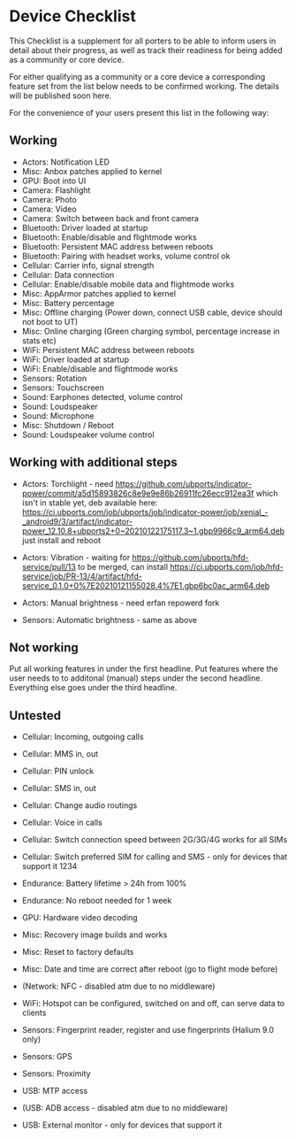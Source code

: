 Device Checklist
================

This Checklist is a supplement for all porters to be able to inform users in detail about their progress, as well as track their readiness for being added as a community or core device.

For either qualifying as a community or a core device a corresponding feature set from the list below needs to be confirmed working. The details will be published soon here.

For the convenience of your users present this list in the following way:

Working
-------

* Actors: Notification LED
* Misc: Anbox patches applied to kernel
* GPU: Boot into UI
* Camera: Flashlight
* Camera: Photo
* Camera: Video
* Camera: Switch between back and front camera
* Bluetooth: Driver loaded at startup
* Bluetooth: Enable/disable and flightmode works
* Bluetooth: Persistent MAC address between reboots
* Bluetooth: Pairing with headset works, volume control ok
* Cellular: Carrier info, signal strength
* Cellular: Data connection
* Cellular: Enable/disable mobile data and flightmode works
* Misc: AppArmor patches applied to kernel
* Misc: Battery percentage
* Misc: Offline charging (Power down, connect USB cable, device should not boot to UT)
* Misc: Online charging (Green charging symbol, percentage increase in stats etc)
* WiFi: Persistent MAC address between reboots
* WiFi: Driver loaded at startup
* WiFi: Enable/disable and flightmode works
* Sensors: Rotation
* Sensors: Touchscreen
* Sound: Earphones detected, volume control
* Sound: Loudspeaker
* Sound: Microphone
* Misc: Shutdown / Reboot
* Sound: Loudspeaker volume control


Working with additional steps
-----------------------------

* Actors: Torchlight - need https://github.com/ubports/indicator-power/commit/a5d15893826c8e9e9e86b26911fc26ecc912ea3f which isn't in stable yet, deb available here: https://ci.ubports.com/job/ubports/job/indicator-power/job/xenial_-_android9/3/artifact/indicator-power_12.10.8+ubports2+0~20210122175117.3~1.gbp9966c9_arm64.deb just install and reboot

* Actors: Vibration - waiting for https://github.com/ubports/hfd-service/pull/13 to be merged, can install https://ci.ubports.com/job/hfd-service/job/PR-13/4/artifact/hfd-service_0.1.0+0%7E20210121155028.4%7E1.gbp6bc0ac_arm64.deb

* Actors: Manual brightness - need erfan repowerd fork
* Sensors: Automatic brightness - same as above

Not working
-----------

Put all working features in under the first headline. Put features where the user needs to to additonal (manual) steps under the second headline. Everything else goes under the third headline.

Untested
--------

* Cellular: Incoming, outgoing calls
* Cellular: MMS in, out
* Cellular: PIN unlock
* Cellular: SMS in, out
* Cellular: Change audio routings
* Cellular: Voice in calls
* Cellular: Switch connection speed between 2G/3G/4G works for all SIMs
* Cellular: Switch preferred SIM for calling and SMS - only for devices that support it
1234

* Endurance: Battery lifetime > 24h from 100%
* Endurance: No reboot needed for 1 week

* GPU: Hardware video decoding


* Misc: Recovery image builds and works
* Misc: Reset to factory defaults
* Misc: Date and time are correct after reboot (go to flight mode before)

* (Network: NFC - disabled atm due to no middleware)


* WiFi: Hotspot can be configured, switched on and off, can serve data to clients

* Sensors: Fingerprint reader, register and use fingerprints (Halium 9.0 only)
* Sensors: GPS
* Sensors: Proximity

* USB: MTP access
* (USB: ADB access - disabled atm due to no middleware)
* USB: External monitor - only for devices that support it
